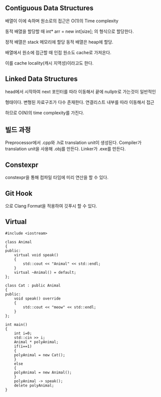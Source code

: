 
## Contiguous Data Structures

배열이 이에 속하며 원소로의 접근은 O(1)의 Time complexity

동적 배열을 할당할 때 int* arr = new int[size]; 의 형식으로 할당한다.

정적 배열은 stack 메모리에 할당 동적 배열은 heap에 할당.

배열에서 원소에 접근할 때 인접 원소도 cache로 가져온다.

이를 cache locality(캐시 지역성)이라고도 한다.

## Linked Data Structures

head에서 시작하여 next 포인터를 따라 이동해서 끝에 nullptr로 가는것이 일반적인

형태이다. 변형된 자료구조가 다수 존재한다. 연결리스트 내부를 따라 이동해서 접근

하므로 O(N)의 time complexity를 가진다.

## 빌드 과정
Preprocessor에서 .cpp와 .h로 translation unit이 생성된다.
Compiler가 translation unit을 사용해 .obj를 만든다.
Linker가 .exe를 만든다.

## Constexpr

constexpr을 통해 컴파일 타임에 미리 연산을 할 수 있다.

## Git Hook
으로 Clang Format을 적용하여 깃푸시 할 수 있다.

## Virtual

```
#include <iostream>

class Animal
{
public:
	virtual void speak()
	{
		std::cout << "Animal" << std::endl;
	}
	virtual ~Animal() = default;
};

class Cat : public Animal
{
public:
	void speak() override
	{
		std::cout << "meow" << std::endl;
	}
};

int main()
{
	int i=0;
	std::cin >> i;
	Animal * polyAnimal;
	if(i==1)
	{
	polyAnimal = new Cat();
	}
	else
	{
	polyAnimal = new Animal();
	}
	polyAnimal -> speak();
	delete polyAnimal;
}

```
